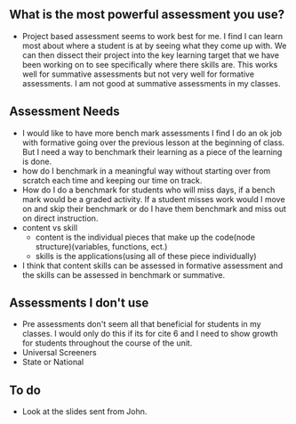 ## What is the most powerful assessment you use?
- Project based assessment seems to work best for me. I find I can learn most about where a student is at by seeing what they come up with. We can then dissect their project into the key learning target that we have been working on to see specifically where there skills are. This works well for summative assessments but not very well for formative assessments. I am not good at summative assessments in my classes. 
## Assessment Needs
- I would like to have more bench mark assessments I find I do an ok job with formative going over the previous lesson at the beginning of class. But I need a way to benchmark their learning as a piece of the learning is done.
-  how do I benchmark in a meaningful way without starting over from scratch each time and keeping our time on track. 
- How do I do a benchmark for students who will miss days, if a bench mark would be a graded activity. If  a student misses work would I move on and skip their benchmark or do I have them benchmark and miss out on direct instruction. 
- content vs skill
	- content is the individual pieces that make up the code(node structure)(variables, functions, ect.)
	- skills is the applications(using all of these piece individually)
- I think that content skills can be assessed in formative assessment and the skills can be assessed in benchmark or summative.
## Assessments I don't use
- Pre assessments don't seem all that beneficial for students in my classes. I would only do this if its for cite 6 and I need to show growth for students throughout the course of the unit.
- Universal Screeners
- State or National
## To do
- Look at the slides sent from John. 